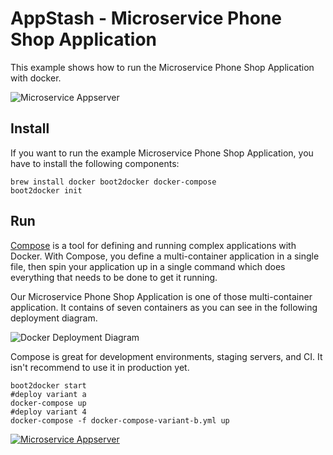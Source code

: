 # AppStash - Microservice Phone Shop Application

This example shows how to run the Microservice Phone Shop Application with docker.

![Microservice Appserver](https://raw.githubusercontent.com/zutherb/AppStash/master/external/images/microservice-appserver.png)

## Install

If you want to run the example Microservice Phone Shop Application, you have to install the following components:

```
brew install docker boot2docker docker-compose
boot2docker init
```

## Run

[Compose](https://github.com/docker/compose) is a tool for defining and running complex applications with Docker. With
Compose, you define a multi-container application in a single file, then spin your application up in a single command
which does everything that needs to be done to get it running.

Our Microservice Phone Shop Application is one of those multi-container application. It contains of seven containers as
you can see in the following deployment diagram.

![Docker Deployment Diagram](https://raw.githubusercontent.com/zutherb/AppStash/master/external/images/deployment_diagramm_online_shop_docker.png)

Compose is great for development environments, staging servers, and CI. It isn't recommend to use it in production yet.

```
boot2docker start
#deploy variant a
docker-compose up
#deploy variant 4
docker-compose -f docker-compose-variant-b.yml up
```

[![Microservice Appserver](https://raw.githubusercontent.com/zutherb/AppStash/master/external/images/microservice-appserver-youtube.png)](https://www.youtube.com/watch?v=EhPyYsZtn8o)
